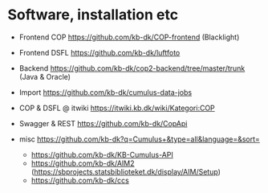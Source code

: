 
# Software,  installation etc

* Frontend COP  https://github.com/kb-dk/COP-frontend (Blacklight)
* Frontend DSFL https://github.com/kb-dk/luftfoto
* Backend https://github.com/kb-dk/cop2-backend/tree/master/trunk (Java & Oracle)
* Import  https://github.com/kb-dk/cumulus-data-jobs
* COP & DSFL @ itwiki https://itwiki.kb.dk/wiki/Kategori:COP

* Swagger & REST https://github.com/kb-dk/CopApi

* misc https://github.com/kb-dk?q=Cumulus+&type=all&language=&sort=
  * https://github.com/kb-dk/KB-Cumulus-API
  * https://github.com/kb-dk/AIM2 (https://sbprojects.statsbiblioteket.dk/display/AIM/Setup)
  * https://github.com/kb-dk/ccs
